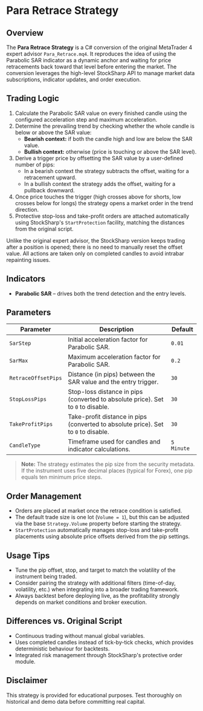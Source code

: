 # Para Retrace Strategy

## Overview
The **Para Retrace Strategy** is a C# conversion of the original MetaTrader 4 expert advisor `Para_Retrace.mq4`. It reproduces the idea of using the Parabolic SAR indicator as a dynamic anchor and waiting for price retracements back toward that level before entering the market. The conversion leverages the high-level StockSharp API to manage market data subscriptions, indicator updates, and order execution.

## Trading Logic
1. Calculate the Parabolic SAR value on every finished candle using the configured acceleration step and maximum acceleration.
2. Determine the prevailing trend by checking whether the whole candle is below or above the SAR value:
   - **Bearish context:** if both the candle high and low are below the SAR value.
   - **Bullish context:** otherwise (price is touching or above the SAR level).
3. Derive a trigger price by offsetting the SAR value by a user-defined number of pips:
   - In a bearish context the strategy subtracts the offset, waiting for a retracement upward.
   - In a bullish context the strategy adds the offset, waiting for a pullback downward.
4. Once price touches the trigger (high crosses above for shorts, low crosses below for longs) the strategy opens a market order in the trend direction.
5. Protective stop-loss and take-profit orders are attached automatically using StockSharp's `StartProtection` facility, matching the distances from the original script.

Unlike the original expert advisor, the StockSharp version keeps trading after a position is opened; there is no need to manually reset the offset value. All actions are taken only on completed candles to avoid intrabar repainting issues.

## Indicators
- **Parabolic SAR** – drives both the trend detection and the entry levels.

## Parameters
| Parameter | Description | Default |
|-----------|-------------|---------|
| `SarStep` | Initial acceleration factor for Parabolic SAR. | `0.01` |
| `SarMax` | Maximum acceleration factor for Parabolic SAR. | `0.2` |
| `RetraceOffsetPips` | Distance (in pips) between the SAR value and the entry trigger. | `30` |
| `StopLossPips` | Stop-loss distance in pips (converted to absolute price). Set to `0` to disable. | `30` |
| `TakeProfitPips` | Take-profit distance in pips (converted to absolute price). Set to `0` to disable. | `30` |
| `CandleType` | Timeframe used for candles and indicator calculations. | `5 Minute` |

> **Note:** The strategy estimates the pip size from the security metadata. If the instrument uses five decimal places (typical for Forex), one pip equals ten minimum price steps.

## Order Management
- Orders are placed at market once the retrace condition is satisfied.
- The default trade size is one lot (`Volume = 1`), but this can be adjusted via the base `Strategy.Volume` property before starting the strategy.
- `StartProtection` automatically manages stop-loss and take-profit placements using absolute price offsets derived from the pip settings.

## Usage Tips
- Tune the pip offset, stop, and target to match the volatility of the instrument being traded.
- Consider pairing the strategy with additional filters (time-of-day, volatility, etc.) when integrating into a broader trading framework.
- Always backtest before deploying live, as the profitability strongly depends on market conditions and broker execution.

## Differences vs. Original Script
- Continuous trading without manual global variables.
- Uses completed candles instead of tick-by-tick checks, which provides deterministic behaviour for backtests.
- Integrated risk management through StockSharp's protective order module.

## Disclaimer
This strategy is provided for educational purposes. Test thoroughly on historical and demo data before committing real capital.

